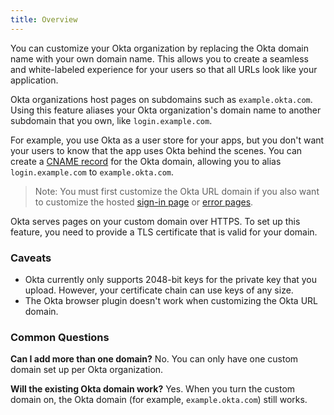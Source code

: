 ```yaml
---
title: Overview
---
```

You can customize your Okta organization by replacing the Okta domain name with your own domain name. This allows you to create a seamless and white-labeled experience for your users so that all URLs look like your application.

Okta organizations host pages on subdomains such as `example.okta.com`. Using this feature aliases your Okta organization's domain name to another subdomain that you own, like `login.example.com`. 

For example, you use Okta as a user store for your apps, but you don't want your users to know that the app uses Okta behind the scenes. You can create a [CNAME record](https://en.wikipedia.org/wiki/CNAME_record) for the Okta domain, allowing you to alias `login.example.com` to `example.okta.com`.

> Note: You must first customize the Okta URL domain if you also want to customize the hosted [sign-in page](/guides/custom-hosted-signin/) or [error pages](https://help.okta.com/en/prod/Content/Topics/Settings/custom-error-pages.htm).

Okta serves pages on your custom domain over HTTPS. To set up this feature, you need to provide a TLS certificate that is valid for your domain.

### Caveats
* Okta currently only supports 2048-bit keys for the private key that you upload. However, your certificate chain can use keys of any size.
* The Okta browser plugin doesn't work when customizing the Okta URL domain.

### Common Questions
**Can I add more than one domain?**
No. You can only have one custom domain set up per Okta organization.

**Will the existing Okta domain work?**
Yes. When you turn the custom domain on, the Okta domain (for example, `example.okta.com`) still works.

<NextSectionLink/>
